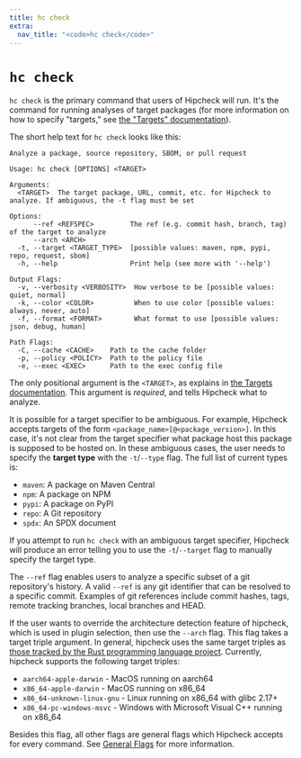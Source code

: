 ```yaml
---
title: hc check
extra:
  nav_title: "<code>hc check</code>"
---
```


# `hc check`

`hc check` is the primary command that users of Hipcheck will run. It's the
command for running analyses of target packages (for more information on how
to specify "targets," see [the "Targets" documentation][target]).

The short help text for `hc check` looks like this:

```
Analyze a package, source repository, SBOM, or pull request

Usage: hc check [OPTIONS] <TARGET>

Arguments:
  <TARGET>  The target package, URL, commit, etc. for Hipcheck to analyze. If ambiguous, the -t flag must be set

Options:
      --ref <REFSPEC>         The ref (e.g. commit hash, branch, tag) of the target to analyze
      --arch <ARCH>
  -t, --target <TARGET_TYPE>  [possible values: maven, npm, pypi, repo, request, sbom]
  -h, --help                  Print help (see more with '--help')

Output Flags:
  -v, --verbosity <VERBOSITY>  How verbose to be [possible values: quiet, normal]
  -k, --color <COLOR>          When to use color [possible values: always, never, auto]
  -f, --format <FORMAT>        What format to use [possible values: json, debug, human]

Path Flags:
  -C, --cache <CACHE>    Path to the cache folder
  -p, --policy <POLICY>  Path to the policy file
  -e, --exec <EXEC>      Path to the exec config file
```

The only positional argument is the `<TARGET>`, as explains in [the Targets
documentation][target]. This argument is _required_, and tells Hipcheck what to
analyze.

It is possible for a target specifier to be ambiguous. For example, Hipcheck
accepts targets of the form `<package_name>[@<package_version>]`. In this case,
it's not clear from the target specifier what package host this package is
supposed to be hosted on. In these ambiguous cases, the user needs to specify
the __target type__ with the `-t`/`--type` flag. The full list of current types
is:

- `maven`: A package on Maven Central
- `npm`: A package on NPM
- `pypi`: A package on PyPI
- `repo`: A Git repository
- `spdx`: An SPDX document

If you attempt to run `hc check` with an ambiguous target specifier, Hipcheck
will produce an error telling you to use the `-t`/`--target` flag to manually
specify the target type.

The `--ref` flag enables users to analyze a specific subset of a git repository's history.
A valid `--ref` is any git identifier that can be resolved to a specific commit.
Examples of git references include commit hashes, tags, remote tracking branches,
local branches and HEAD.

If the user wants to override the architecture detection feature of hipcheck,
which is used in plugin selection, then use the `--arch` flag. This flag
takes a target triple argument. In general, hipcheck uses the same target triples as
[those tracked by the Rust programming language project][target-triples]. Currently,
hipcheck supports the following target triples:

- `aarch64-apple-darwin` - MacOS running on aarch64
- `x86_64-apple-darwin` - MacOS running on x86_64
- `x86_64-unknown-linux-gnu` - Linux running on x86_64 with glibc 2.17+
- `x86_64-pc-windows-msvc` - Windows with Microsoft Visual C++ running on x86_64

Besides this flag, all other flags are general flags which Hipcheck accepts
for every command. See [General Flags](@/docs/guide/cli/general-flags.md)
for more information.

[target]: @/docs/guide/concepts/targets.md
[target-triples]: https://doc.rust-lang.org/beta/rustc/platform-support.html
